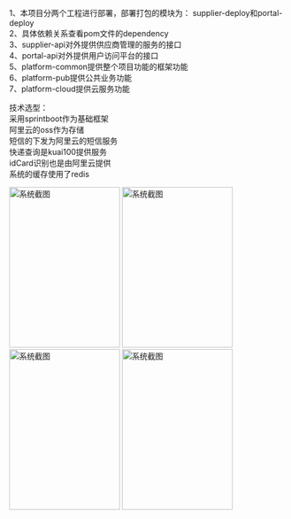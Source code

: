 1、本项目分两个工程进行部署，部署打包的模块为： supplier-deploy和portal-deploy<br/>
2、具体依赖关系查看pom文件的dependency<br/>
3、supplier-api对外提供供应商管理的服务的接口<br/>
4、portal-api对外提供用户访问平台的接口<br/>
5、platform-common提供整个项目功能的框架功能<br/>
6、platform-pub提供公共业务功能<br/>
7、platform-cloud提供云服务功能<br/>

技术选型：<br/>
采用sprintboot作为基础框架<br/>
阿里云的oss作为存储<br/>
短信的下发为阿里云的短信服务<br/>
快递查询是kuai100提供服务<br/>
idCard识别也是由阿里云提供<br/>
系统的缓存使用了redis<br/>


<div>
<img alt="系统截图" width="200" height="290" src="https://gitee.com/liuhangjun/mina_social_business/raw/master/resources/images/1.jpeg">
<img alt="系统截图" width="200" height="290" src="https://gitee.com/liuhangjun/mina_social_business/raw/master/resources/images/2.jpeg">
<img alt="系统截图" width="200" height="290" src="https://gitee.com/liuhangjun/mina_social_business/raw/master/resources/images/3.png">
<img alt="系统截图" width="200" height="290" src="https://gitee.com/liuhangjun/mina_social_business/raw/master/resources/images/4.jpeg">
</div>